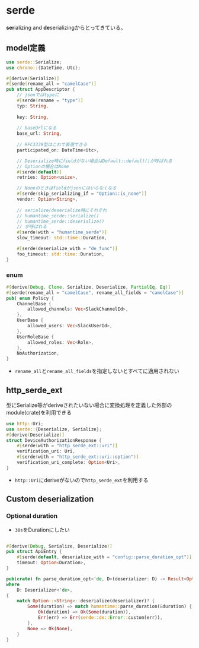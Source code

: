 # serde

**ser**ializing and **de**serializingからとってきている。


## model定義

```rust
use serde::Serialize;
use chrono::{DateTime, Utc};

#[derive(Serialize)]
#[serde(rename_all = "camelCase")]
pub struct AppDescriptor {
    // jsonではtypeに
    #[serde(rename = "type")]
    typ: String, 
    
    key: String,
    
    // baseUrlになる
    base_url: String, 
    
    // RFC3339型はこれで表現できる
    participated_on: DateTime<Utc>,

    // Deserialize時にfieldがない場合はDefault::default()が呼ばれる
    // Optionの場合はNone
    #[serde(default)]
    retries: Option<usize>,

    // Noneのときはfieldがjsonにはいらなくなる
    #[serde(skip_serializing_if = "Option::is_none")]
    vendor: Option<String>,
    
    // serialize/deserialize時にそれぞれ
    // humantime_serde::serialize()
    // humantime_serde::deserialize()
    // が呼ばれる
    #[serde(with = "humantime_serde")]
    slow_timeout: std::time::Duration,

    #[serde(deserialize_with = "de_func")]
    foo_timeout: std::time::Duration,
}
```

### enum

```rust
#[derive(Debug, Clone, Serialize, Deserialize, PartialEq, Eq)]
#[serde(rename_all = "camelCase", rename_all_fields = "camelCase")]
pub( enum Policy {
    ChannelBase {
        allowed_channels: Vec<SlackChannelId>,
    },
    UserBase {
        allowed_users: Vec<SlackUserId>,
    },
    UserRoleBase {
        allowed_roles: Vec<Role>,
    },
    NoAuthorization,
}
```

* `rename_all`と`rename_all_fields`を指定しないとすべてに適用されない

## http_serde_ext

型にSerialize等がderiveされたいない場合に変換処理を定義した外部のmodule(crate)を利用できる

```rust
use http::Uri;
use serde::{Deserialize, Serialize};
#[derive(Deserialize)]
struct DeviceAuthorizationResponse {
    #[serde(with = "http_serde_ext::uri")]
    verification_uri: Uri,
    #[serde(with = "http_serde_ext::uri::option")]
    verification_uri_complete: Option<Uri>,
}
```

* `http::Uri`にderiveがないので`http_serde_ext`を利用する

## Custom deserialization

### Optional duration

* `30s`をDurationにしたい

```rust

#[derive(Debug, Serialize, Deserialize)]
pub struct ApiEntry {
    #[serde(default, deserialize_with = "config::parse_duration_opt")]
    timeout: Option<Duration>,
}

pub(crate) fn parse_duration_opt<'de, D>(deserializer: D) -> Result<Option<Duration>, D::Error>
where
    D: Deserializer<'de>,
{
    match Option::<String>::deserialize(deserializer)? {
        Some(duration) => match humantime::parse_duration(&duration) {
            Ok(duration) => Ok(Some(duration)),
            Err(err) => Err(serde::de::Error::custom(err)),
        },
        None => Ok(None),
    }
}
```


